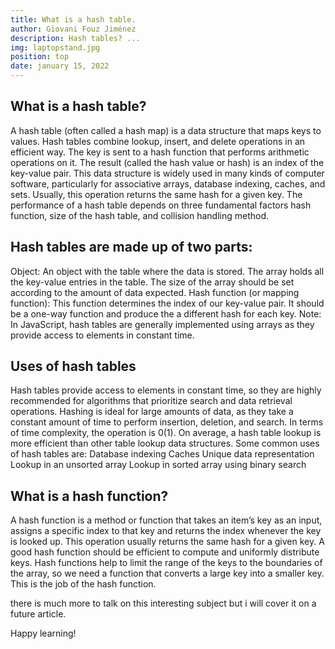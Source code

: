 ```yaml
---
title: What is a hash table.
author: Giovani Fouz Jiménez
description: Hash tables? ...
img: laptopstand.jpg
position: top
date: january 15, 2022
---
```


## What is a hash table?
A hash table (often called a hash map) is a data structure that maps
keys to values. Hash tables combine lookup, insert, and delete
operations in an efficient way. The key is sent to a hash function that
performs arithmetic operations on it. The result (called the hash
value or hash) is an index of the key-value pair.
This data structure is widely used in many kinds of computer software,
particularly for associative arrays, database indexing, caches, and
sets. Usually, this operation returns the same hash for a given key.
The performance of a hash table depends on three fundamental factors
hash function, size of the hash table, and collision handling method.

## Hash tables are made up of two parts:
Object: An object with the table where the data is stored. The array holds all the key-value
entries in the table. The size of the array should be set according to the amount of data expected.
Hash function (or mapping function): This function determines the index of our key-value
pair. It should be a one-way function and produce the a different hash for each key.
Note: In JavaScript, hash tables are generally implemented using arrays
as they provide access to elements in constant time.

## Uses of hash tables
Hash tables provide access to elements in constant time, so they are
highly recommended for algorithms that prioritize search and data
retrieval operations. Hashing is ideal for large amounts of data, as
they take a constant amount of time to perform insertion, deletion,
and search. In terms of time complexity, the operation is 0(1). On
average, a hash table lookup is more efficient than other table lookup
data structures.
Some common uses of hash tables are:
Database indexing
Caches
Unique data representation
Lookup in an unsorted array
Lookup in sorted array using binary search

## What is a hash function?
A hash function is a method or function that takes an item’s key as an
input, assigns a specific index to that key and returns the index
whenever the key is looked up. This operation usually returns the same
hash for a given key. A good hash function should be efficient to
compute and uniformly distribute keys. Hash functions help to limit
the range of the keys to the boundaries of the array, so we need a
function that converts a large key into a smaller key. This is the job
of the hash function.

there is much more to talk on this interesting subject 
but i will cover it on a future article.

Happy learning!